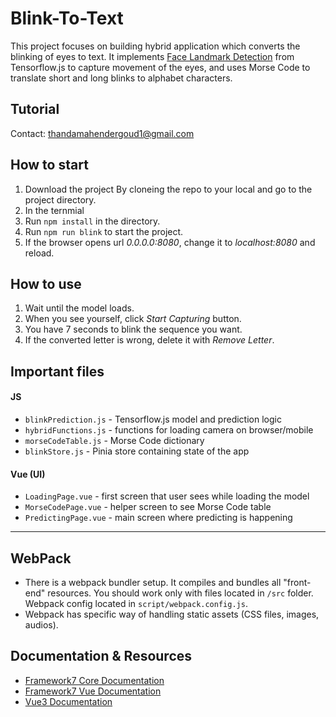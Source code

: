 # Blink-To-Text
This project focuses on building hybrid application which converts the blinking of eyes to text. It implements [Face Landmark Detection](https://github.com/tensorflow/tfjs-models/tree/master/face-landmarks-detection) from Tensorflow.js to capture movement of the eyes, and uses Morse Code to translate short and long blinks to alphabet characters.

## Tutorial
Contact: thandamahendergoud1@gmail.com

## How to start
1. Download the project By cloneing the repo to your local and go to the project directory.
2. In the ternmial
3. Run `npm install` in the directory.
4. Run `npm run blink` to start the project.
5. If the browser opens url *0.0.0.0:8080*, change it to *localhost:8080* and reload.

## How to use
1. Wait until the model loads.
2. When you see yourself, click *Start Capturing* button.
3. You have 7 seconds to blink the sequence you want.
4. If the converted letter is wrong, delete it with *Remove Letter*.

## Important files
#### JS
- `blinkPrediction.js` - Tensorflow.js model and prediction logic
- `hybridFunctions.js` - functions for loading camera on browser/mobile
- `morseCodeTable.js` - Morse Code dictionary
- `blinkStore.js` - Pinia store containing state of the app

#### Vue (UI)
- `LoadingPage.vue` - first screen that user sees while loading the model
- `MorseCodePage.vue` - helper screen to see Morse Code table
- `PredictingPage.vue` - main screen where predicting is happening

---

## WebPack

- There is a webpack bundler setup. It compiles and bundles all "front-end" resources. You should work only with files located in `/src` folder. Webpack config located in `script/webpack.config.js`.
- Webpack has specific way of handling static assets (CSS files, images, audios). 

## Documentation & Resources

* [Framework7 Core Documentation](https://framework7.io/docs/)
* [Framework7 Vue Documentation](https://framework7.io/vue/)
* [Vue3 Documentation](https://v3.vuejs.org/guide/introduction.html)
